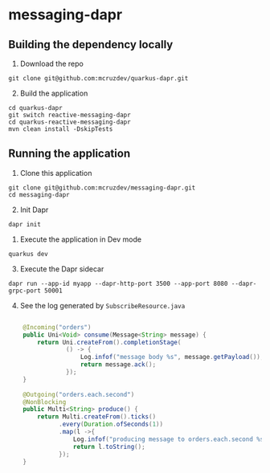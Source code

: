 # messaging-dapr

## Building the dependency locally

1. Download the repo

```shell
git clone git@github.com:mcruzdev/quarkus-dapr.git
```

2. Build the application

```shell
cd quarkus-dapr
git switch reactive-messaging-dapr
cd quarkus-reactive-messaging-dapr
mvn clean install -DskipTests
```

## Running the application

1. Clone this application

```shell
git clone git@github.com:mcruzdev/messaging-dapr.git
cd messaging-dapr
```

2. Init Dapr
```shell
dapr init
```

1. Execute the application in Dev mode

```shell
quarkus dev
```

3. Execute the Dapr sidecar

```shell
dapr run --app-id myapp --dapr-http-port 3500 --app-port 8080 --dapr-grpc-port 50001
```

4. See the log generated by `SubscribeResource.java`

```java

    @Incoming("orders")
    public Uni<Void> consume(Message<String> message) {
        return Uni.createFrom().completionStage(
                () -> {
                    Log.infof("message body %s", message.getPayload());
                    return message.ack();
                });
    }
    
    @Outgoing("orders.each.second")
    @NonBlocking
    public Multi<String> produce() {
        return Multi.createFrom().ticks()
              .every(Duration.ofSeconds(1))
              .map(l ->{
                  Log.infof("producing message to orders.each.second %s", l);
                  return l.toString();
              });
    }
```
